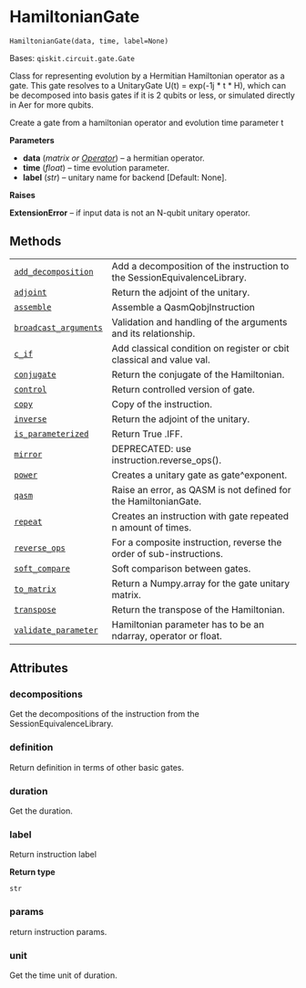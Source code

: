 # HamiltonianGate



`HamiltonianGate(data, time, label=None)`

Bases: `qiskit.circuit.gate.Gate`

Class for representing evolution by a Hermitian Hamiltonian operator as a gate. This gate resolves to a UnitaryGate U(t) = exp(-1j \* t \* H), which can be decomposed into basis gates if it is 2 qubits or less, or simulated directly in Aer for more qubits.

Create a gate from a hamiltonian operator and evolution time parameter t

**Parameters**

*   **data** (*matrix or* [*Operator*](qiskit.quantum_info.Operator#qiskit.quantum_info.Operator "qiskit.quantum_info.Operator")) – a hermitian operator.
*   **time** (*float*) – time evolution parameter.
*   **label** (*str*) – unitary name for backend \[Default: None].

**Raises**

**ExtensionError** – if input data is not an N-qubit unitary operator.

## Methods

|                                                                                                                                                                                              |                                                                          |
| -------------------------------------------------------------------------------------------------------------------------------------------------------------------------------------------- | ------------------------------------------------------------------------ |
| [`add_decomposition`](qiskit.extensions.HamiltonianGate.add_decomposition#qiskit.extensions.HamiltonianGate.add_decomposition "qiskit.extensions.HamiltonianGate.add_decomposition")         | Add a decomposition of the instruction to the SessionEquivalenceLibrary. |
| [`adjoint`](qiskit.extensions.HamiltonianGate.adjoint#qiskit.extensions.HamiltonianGate.adjoint "qiskit.extensions.HamiltonianGate.adjoint")                                                 | Return the adjoint of the unitary.                                       |
| [`assemble`](qiskit.extensions.HamiltonianGate.assemble#qiskit.extensions.HamiltonianGate.assemble "qiskit.extensions.HamiltonianGate.assemble")                                             | Assemble a QasmQobjInstruction                                           |
| [`broadcast_arguments`](qiskit.extensions.HamiltonianGate.broadcast_arguments#qiskit.extensions.HamiltonianGate.broadcast_arguments "qiskit.extensions.HamiltonianGate.broadcast_arguments") | Validation and handling of the arguments and its relationship.           |
| [`c_if`](qiskit.extensions.HamiltonianGate.c_if#qiskit.extensions.HamiltonianGate.c_if "qiskit.extensions.HamiltonianGate.c_if")                                                             | Add classical condition on register or cbit classical and value val.     |
| [`conjugate`](qiskit.extensions.HamiltonianGate.conjugate#qiskit.extensions.HamiltonianGate.conjugate "qiskit.extensions.HamiltonianGate.conjugate")                                         | Return the conjugate of the Hamiltonian.                                 |
| [`control`](qiskit.extensions.HamiltonianGate.control#qiskit.extensions.HamiltonianGate.control "qiskit.extensions.HamiltonianGate.control")                                                 | Return controlled version of gate.                                       |
| [`copy`](qiskit.extensions.HamiltonianGate.copy#qiskit.extensions.HamiltonianGate.copy "qiskit.extensions.HamiltonianGate.copy")                                                             | Copy of the instruction.                                                 |
| [`inverse`](qiskit.extensions.HamiltonianGate.inverse#qiskit.extensions.HamiltonianGate.inverse "qiskit.extensions.HamiltonianGate.inverse")                                                 | Return the adjoint of the unitary.                                       |
| [`is_parameterized`](qiskit.extensions.HamiltonianGate.is_parameterized#qiskit.extensions.HamiltonianGate.is_parameterized "qiskit.extensions.HamiltonianGate.is_parameterized")             | Return True .IFF.                                                        |
| [`mirror`](qiskit.extensions.HamiltonianGate.mirror#qiskit.extensions.HamiltonianGate.mirror "qiskit.extensions.HamiltonianGate.mirror")                                                     | DEPRECATED: use instruction.reverse\_ops().                              |
| [`power`](qiskit.extensions.HamiltonianGate.power#qiskit.extensions.HamiltonianGate.power "qiskit.extensions.HamiltonianGate.power")                                                         | Creates a unitary gate as gate^exponent.                                 |
| [`qasm`](qiskit.extensions.HamiltonianGate.qasm#qiskit.extensions.HamiltonianGate.qasm "qiskit.extensions.HamiltonianGate.qasm")                                                             | Raise an error, as QASM is not defined for the HamiltonianGate.          |
| [`repeat`](qiskit.extensions.HamiltonianGate.repeat#qiskit.extensions.HamiltonianGate.repeat "qiskit.extensions.HamiltonianGate.repeat")                                                     | Creates an instruction with gate repeated n amount of times.             |
| [`reverse_ops`](qiskit.extensions.HamiltonianGate.reverse_ops#qiskit.extensions.HamiltonianGate.reverse_ops "qiskit.extensions.HamiltonianGate.reverse_ops")                                 | For a composite instruction, reverse the order of sub-instructions.      |
| [`soft_compare`](qiskit.extensions.HamiltonianGate.soft_compare#qiskit.extensions.HamiltonianGate.soft_compare "qiskit.extensions.HamiltonianGate.soft_compare")                             | Soft comparison between gates.                                           |
| [`to_matrix`](qiskit.extensions.HamiltonianGate.to_matrix#qiskit.extensions.HamiltonianGate.to_matrix "qiskit.extensions.HamiltonianGate.to_matrix")                                         | Return a Numpy.array for the gate unitary matrix.                        |
| [`transpose`](qiskit.extensions.HamiltonianGate.transpose#qiskit.extensions.HamiltonianGate.transpose "qiskit.extensions.HamiltonianGate.transpose")                                         | Return the transpose of the Hamiltonian.                                 |
| [`validate_parameter`](qiskit.extensions.HamiltonianGate.validate_parameter#qiskit.extensions.HamiltonianGate.validate_parameter "qiskit.extensions.HamiltonianGate.validate_parameter")     | Hamiltonian parameter has to be an ndarray, operator or float.           |

## Attributes



### decompositions

Get the decompositions of the instruction from the SessionEquivalenceLibrary.



### definition

Return definition in terms of other basic gates.



### duration

Get the duration.



### label

Return instruction label

**Return type**

`str`



### params

return instruction params.



### unit

Get the time unit of duration.
